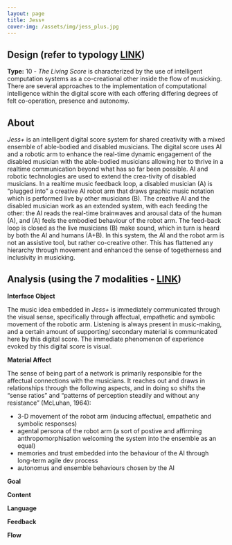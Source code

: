 ```yaml
---
layout: page
title: Jess+
cover-img: /assets/img/jess_plus.jpg
---
```



## Design (refer to typology [LINK](/typology.md))
**Type:** 10 - *The Living Score* is characterized by the use of intelligent computation systems as a co-creational other inside the flow of 
musicking. There are several approaches to the implementation of computational intelligence within the digital score with each 
offering differing degrees of felt co-operation, presence and autonomy.


## About
*Jess+* is an intelligent digital score system for shared creativity with a mixed ensemble of able-bodied and disabled musicians. 
The digital score uses AI and a robotic arm to enhance the real-time dynamic engagement of the disabled musician with the 
able-bodied musicians allowing her to thrive in a realtime communication beyond what has so far been possible.
AI and robotic technologies are used to extend the crea-tivity of disabled musicians. In a realtime music feedback loop, 
a disabled musician (A) is “plugged into” a creative AI robot arm that draws graphic music notation which is performed 
live by other musicians (B). The creative AI and the disabled musician work as an extended system, with each feeding the other: 
the AI reads the real-time brainwaves and arousal data of the human (A), and (A) feels the embodied behaviour of the robot arm. 
The feed-back loop is closed as the live musicians (B) make sound, which in turn is heard by both the AI and humans (A+B). 
In this system, the AI and the robot arm is not an assistive tool, but rather co-creative other.
This has flattened any hierarchy through movement and enhanced the sense of togetherness and inclusivity in musicking. 


## Analysis (using the 7 modalities - [LINK](/seven_modalities.md))

**Interface Object**

The music idea embedded in *Jess+* is immediately communicated through the visual sense, 
specifically through affectual, empathetic and symbolic movement of the robotic arm. 
Listening is always present in music-making, and a certain amount of supporting/ secondary material is communicated 
here by this digital score. The immediate phenomenon of experience evoked by this digital score is visual.


**Material Affect**

The sense of being part of a network is primarily responsible for the affectual connections with the musicians. 
It reaches out and draws in relationships through the following aspects, and in doing so shifts the “sense ratios” 
and “patterns of perception steadily and without any resistance” (McLuhan, 1964):

- 3-D movement of the robot arm (inducing affectual, empathetic and symbolic responses)
- agental persona of the robot arm (a sort of postive and affirming anthropomorphisation welcoming the system into the ensemble as an equal)
- memories and trust embedded into the behaviour of the AI through long-term agile dev process
- autonomus and ensemble behaviours chosen by the AI


**Goal**


**Content**


**Language**


**Feedback**


**Flow**

